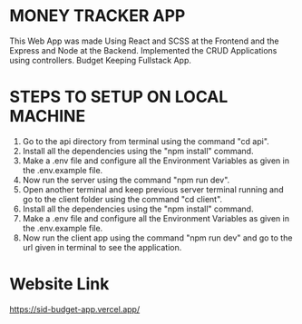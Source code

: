 # MONEY TRACKER APP

This Web App was made Using React and SCSS at the Frontend and the Express and Node at the Backend.
Implemented the CRUD Applications using controllers. Budget Keeping Fullstack App.

# STEPS TO SETUP ON LOCAL MACHINE

1. Go to the api directory from terminal using the command "cd api".
2. Install all the dependencies using the "npm install" command.
3. Make a .env file and configure all the Environment Variables as given in the .env.example file.
4. Now run the server using the command "npm run dev".
5. Open another terminal and keep previous server terminal running and go to the client folder using the command "cd client".
6. Install all the dependencies using the "npm install" command.
7. Make a .env file and configure all the Environment Variables as given in the .env.example file.
8. Now run the client app using the command "npm run dev" and go to the url given in terminal to see the application.

# Website Link

https://sid-budget-app.vercel.app/
